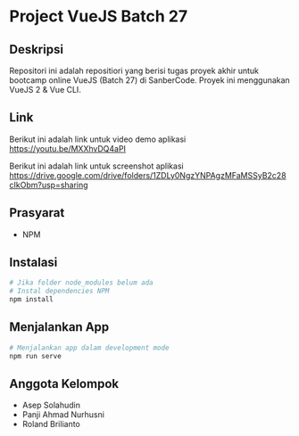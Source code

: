 # Project VueJS Batch 27

## Deskripsi

Repositori ini adalah repositiori yang berisi tugas proyek akhir untuk bootcamp online VueJS (Batch 27) di SanberCode. Proyek ini menggunakan VueJS 2 & Vue CLI.

## Link

Berikut ini adalah link untuk video demo aplikasi
https://youtu.be/MXXhvDQ4aPI

Berikut ini adalah link untuk screenshot aplikasi
https://drive.google.com/drive/folders/1ZDLy0NgzYNPAgzMFaMSSyB2c28cIkObm?usp=sharing

## Prasyarat

- NPM

## Instalasi

```bash
# Jika folder node_modules belum ada
# Instal dependencies NPM
npm install
```

## Menjalankan App

```bash
# Menjalankan app dalam development mode
npm run serve
```

## Anggota Kelompok

- Asep Solahudin
- Panji Ahmad Nurhusni
- Roland Brilianto

